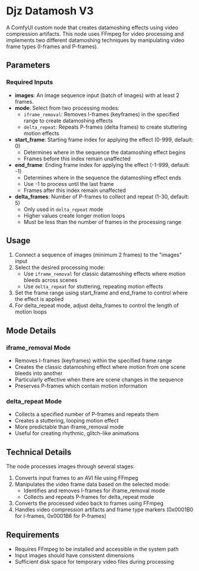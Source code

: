 # Djz Datamosh V3

A ComfyUI custom node that creates datamoshing effects using video compression artifacts. This node uses FFmpeg for video processing and implements two different datamoshing techniques by manipulating video frame types (I-frames and P-frames).

## Parameters

### Required Inputs

- **images**: An image sequence input (batch of images) with at least 2 frames.
- **mode**: Select from two processing modes:
  - `iframe_removal`: Removes I-frames (keyframes) in the specified range to create datamoshing effects
  - `delta_repeat`: Repeats P-frames (delta frames) to create stuttering motion effects
- **start_frame**: Starting frame index for applying the effect (0-999, default: 0)
  - Determines where in the sequence the datamoshing effect begins
  - Frames before this index remain unaffected
- **end_frame**: Ending frame index for applying the effect (-1-999, default: -1)
  - Determines where in the sequence the datamoshing effect ends
  - Use -1 to process until the last frame
  - Frames after this index remain unaffected
- **delta_frames**: Number of P-frames to collect and repeat (1-30, default: 5)
  - Only used in `delta_repeat` mode
  - Higher values create longer motion loops
  - Must be less than the number of frames in the processing range

## Usage

1. Connect a sequence of images (minimum 2 frames) to the "images" input
2. Select the desired processing mode:
   - Use `iframe_removal` for classic datamoshing effects where motion bleeds across scenes
   - Use `delta_repeat` for stuttering, repeating motion effects
3. Set the frame range using start_frame and end_frame to control where the effect is applied
4. For delta_repeat mode, adjust delta_frames to control the length of motion loops

## Mode Details

### iframe_removal Mode
- Removes I-frames (keyframes) within the specified frame range
- Creates the classic datamoshing effect where motion from one scene bleeds into another
- Particularly effective when there are scene changes in the sequence
- Preserves P-frames which contain motion information

### delta_repeat Mode
- Collects a specified number of P-frames and repeats them
- Creates a stuttering, looping motion effect
- More predictable than iframe_removal mode
- Useful for creating rhythmic, glitch-like animations

## Technical Details

The node processes images through several stages:
1. Converts input frames to an AVI file using FFmpeg
2. Manipulates the video frame data based on the selected mode:
   - Identifies and removes I-frames for iframe_removal mode
   - Collects and repeats P-frames for delta_repeat mode
3. Converts the processed video back to frames using FFmpeg
4. Handles video compression artifacts and frame type markers (0x0001B0 for I-frames, 0x0001B6 for P-frames)

## Requirements

- Requires FFmpeg to be installed and accessible in the system path
- Input images should have consistent dimensions
- Sufficient disk space for temporary video files during processing
